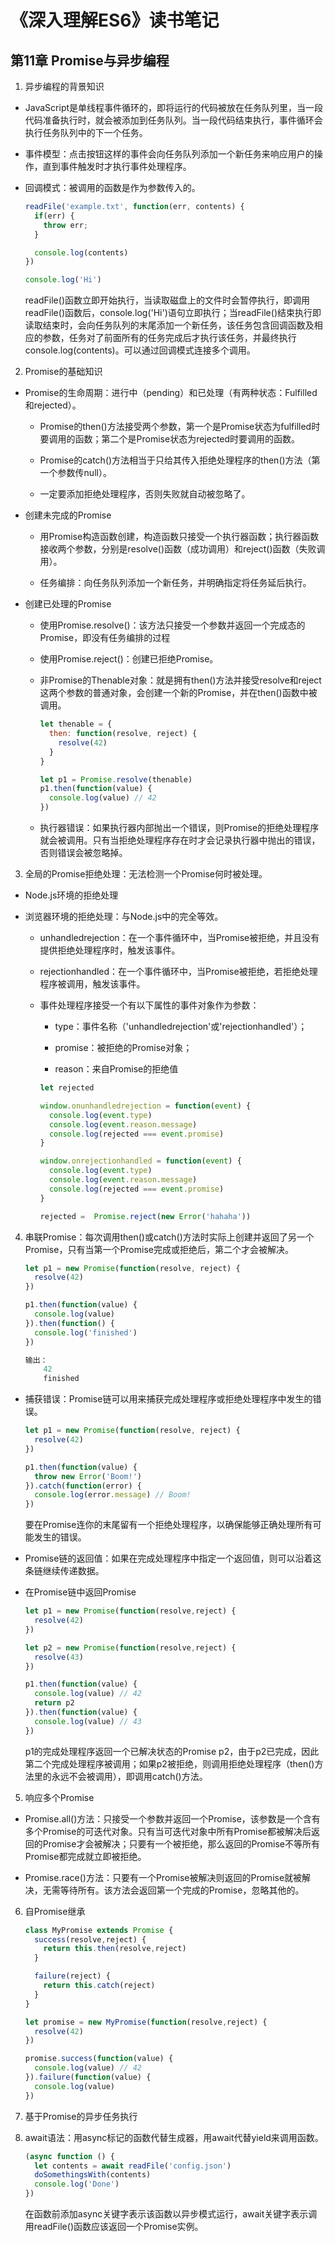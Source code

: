 # 《深入理解ES6》读书笔记 #


## 第11章  Promise与异步编程 #
1. 异步编程的背景知识
  - JavaScript是单线程事件循环的，即将运行的代码被放在任务队列里，当一段代码准备执行时，就会被添加到任务队列。当一段代码结束执行，事件循环会执行任务队列中的下一个任务。

  - 事件模型：点击按钮这样的事件会向任务队列添加一个新任务来响应用户的操作，直到事件触发时才执行事件处理程序。

  - 回调模式：被调用的函数是作为参数传入的。
    ```javascript
    readFile('example.txt', function(err, contents) {
      if(err) {
        throw err;
      }

      console.log(contents)
    })

    console.log('Hi')
    ```
    readFile()函数立即开始执行，当读取磁盘上的文件时会暂停执行，即调用readFile()函数后，console.log('Hi')语句立即执行；当readFile()结束执行即读取结束时，会向任务队列的末尾添加一个新任务，该任务包含回调函数及相应的参数，任务对了前面所有的任务完成后才执行该任务，并最终执行console.log(contents)。可以通过回调模式连接多个调用。

2. Promise的基础知识  
  - Promise的生命周期：进行中（pending）和已处理（有两种状态：Fulfilled和rejected）。
  
    - Promise的then()方法接受两个参数，第一个是Promise状态为fulfilled时要调用的函数；第二个是Promise状态为rejected时要调用的函数。

    - Promise的catch()方法相当于只给其传入拒绝处理程序的then()方法（第一个参数传null）。

    - 一定要添加拒绝处理程序，否则失败就自动被忽略了。

  - 创建未完成的Promise
    - 用Promise构造函数创建，构造函数只接受一个执行器函数；执行器函数接收两个参数，分别是resolve()函数（成功调用）和reject()函数（失败调用）。

    - 任务编排：向任务队列添加一个新任务，并明确指定将任务延后执行。

  - 创建已处理的Promise
    - 使用Promise.resolve()：该方法只接受一个参数并返回一个完成态的Promise，即没有任务编排的过程

    - 使用Promise.reject()：创建已拒绝Promise。

    - 非Promise的Thenable对象：就是拥有then()方法并接受resolve和reject这两个参数的普通对象，会创建一个新的Promise，并在then()函数中被调用。
      ```javascript
      let thenable = {
        then: function(resolve, reject) {
          resolve(42)
        }
      }

      let p1 = Promise.resolve(thenable)
      p1.then(function(value) {
        console.log(value) // 42
      })
      ```
    - 执行器错误：如果执行器内部抛出一个错误，则Promise的拒绝处理程序就会被调用。只有当拒绝处理程序存在时才会记录执行器中抛出的错误，否则错误会被忽略掉。

3. 全局的Promise拒绝处理：无法检测一个Promise何时被处理。
  - Node.js环境的拒绝处理

  - 浏览器环境的拒绝处理：与Node.js中的完全等效。
    - unhandledrejection：在一个事件循环中，当Promise被拒绝，并且没有提供拒绝处理程序时，触发该事件。

    - rejectionhandled：在一个事件循环中，当Promise被拒绝，若拒绝处理程序被调用，触发该事件。

    - 事件处理程序接受一个有以下属性的事件对象作为参数：
      - type：事件名称（'unhandledrejection'或'rejectionhandled'）；

      - promise：被拒绝的Promise对象；

      - reason：来自Promise的拒绝值
      ```javascript
      let rejected

      window.onunhandledrejection = function(event) {
        console.log(event.type)
        console.log(event.reason.message)
        console.log(rejected === event.promise)
      }

      window.onrejectionhandled = function(event) {
        console.log(event.type)
        console.log(event.reason.message)
        console.log(rejected === event.promise)
      }

      rejected =  Promise.reject(new Error('hahaha'))
      ```

4. 串联Promise：每次调用then()或catch()方法时实际上创建并返回了另一个Promise，只有当第一个Promise完成或拒绝后，第二个才会被解决。
    ```javascript
    let p1 = new Promise(function(resolve, reject) {
      resolve(42)
    })

    p1.then(function(value) {
      console.log(value)
    }).then(function() {
      console.log('finished')
    })

    输出：
        42
        finished
    ```
  
  - 捕获错误：Promise链可以用来捕获完成处理程序或拒绝处理程序中发生的错误。
    ```javascript
    let p1 = new Promise(function(resolve, reject) {
      resolve(42)
    })

    p1.then(function(value) {
      throw new Error('Boom!')
    }).catch(function(error) {
      console.log(error.message) // Boom!
    })
    ```
    要在Promise连你的末尾留有一个拒绝处理程序，以确保能够正确处理所有可能发生的错误。

  - Promise链的返回值：如果在完成处理程序中指定一个返回值，则可以沿着这条链继续传递数据。

  - 在Promise链中返回Promise
    ```javascript
    let p1 = new Promise(function(resolve,reject) {
      resolve(42)
    })

    let p2 = new Promise(function(resolve,reject) {
      resolve(43)
    })

    p1.then(function(value) {
      console.log(value) // 42
      return p2
    }).then(function(value) {
      console.log(value) // 43
    })
    ```
    p1的完成处理程序返回一个已解决状态的Promise p2，由于p2已完成，因此第二个完成处理程序被调用；如果p2被拒绝，则调用拒绝处理程序（then()方法里的永远不会被调用），即调用catch()方法。
    
5. 响应多个Promise
  - Promise.all()方法：只接受一个参数并返回一个Promise，该参数是一个含有多个Promise的可迭代对象。只有当可迭代对象中所有Promise都被解决后返回的Promise才会被解决；只要有一个被拒绝，那么返回的Promise不等所有Promise都完成就立即被拒绝。

  - Promise.race()方法：只要有一个Promise被解决则返回的Promise就被解决，无需等待所有。该方法会返回第一个完成的Promise，忽略其他的。

6. 自Promise继承
    ```javascript
    class MyPromise extends Promise {
      success(resolve,reject) {
        return this.then(resolve,reject)
      }

      failure(reject) {
        return this.catch(reject)
      }
    }

    let promise = new MyPromise(function(resolve,reject) {
      resolve(42)
    })

    promise.success(function(value) {
      console.log(value) // 42
    }).failure(function(value) {
      console.log(value)
    })
    ```

7. 基于Promise的异步任务执行

8. await语法：用async标记的函数代替生成器，用await代替yield来调用函数。
    ```javascript
    (async function () {
      let contents = await readFile('config.json')
      doSomethingsWith(contents)
      console.log('Done')
    })
    ```
    在函数前添加async关键字表示该函数以异步模式运行，await关键字表示调用readFile()函数应该返回一个Promise实例。
